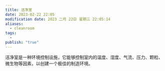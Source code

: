```yaml
---
title: 洁净室
date: 2023-02-22 22:05
modification date: 2023 二月 22日 星期三 22:05:14
aliases:
  - cleanroom
tags:
  - 
publish: "true"
---
```


洁净室是一种环境控制设施，它能够控制室内的温度、湿度、气流、压力、颗粒、微生物等因素，以创建一个极佳的制造环境。
